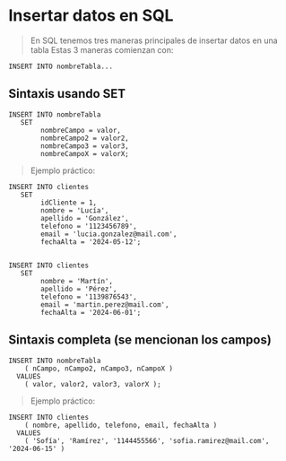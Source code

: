 # Insertar datos en SQL

> En SQL tenemos tres maneras principales de insertar datos en una tabla
> Estas 3 maneras comienzan con: 

    INSERT INTO nombreTabla...  

## Sintaxis usando SET

    INSERT INTO nombreTabla  
       SET 
            nombreCampo = valor,   
            nombreCampo2 = valor2,   
            nombreCampo3 = valor3,  
            nombreCampoX = valorX;  

> Ejemplo práctico: 

    INSERT INTO clientes  
       SET  
            idCliente = 1,  
            nombre = 'Lucía',  
            apellido = 'González',  
            telefono = '1123456789',  
            email = 'lucia.gonzalez@mail.com',  
            fechaAlta = '2024-05-12';  


    INSERT INTO clientes  
       SET   
            nombre = 'Martín',  
            apellido = 'Pérez',  
            telefono = '1139876543',  
            email = 'martin.perez@mail.com',  
            fechaAlta = '2024-06-01';  

## Sintaxis completa (se mencionan los campos) 

    INSERT INTO nombreTabla  
        ( nCampo, nCampo2, nCampo3, nCampoX )   
      VALUES  
        ( valor, valor2, valor3, valorX );  


> Ejemplo práctico: 

    INSERT INTO clientes  
        ( nombre, apellido, telefono, email, fechaAlta )  
      VALUES  
        ( 'Sofía', 'Ramírez', '1144455566', 'sofia.ramirez@mail.com', '2024-06-15' )

